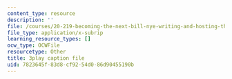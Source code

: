 ```yaml
---
content_type: resource
description: ''
file: /courses/20-219-becoming-the-next-bill-nye-writing-and-hosting-the-educational-show-january-iap-2015/7823645f83d8cf9254d086d90455190b_Docl3KOqnHI.srt
file_type: application/x-subrip
learning_resource_types: []
ocw_type: OCWFile
resourcetype: Other
title: 3play caption file
uid: 7823645f-83d8-cf92-54d0-86d90455190b
---
```

